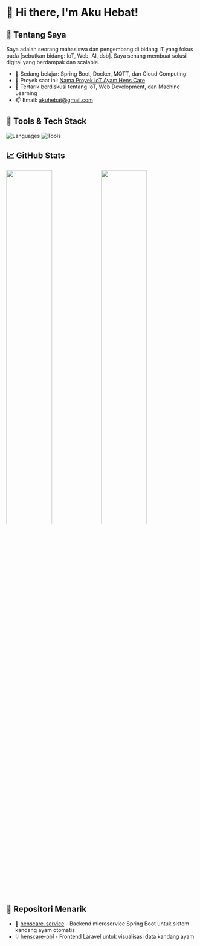 # 👋 Hi there, I'm Aku Hebat!

## 💼 Tentang Saya
Saya adalah seorang mahasiswa dan pengembang di bidang IT yang fokus pada [sebutkan bidang: IoT, Web, AI, dsb]. Saya senang membuat solusi digital yang berdampak dan scalable.

- 🌱 Sedang belajar: Spring Boot, Docker, MQTT, dan Cloud Computing
- 🔭 Proyek saat ini: [Nama Proyek IoT Ayam Hens Care](https://github.com/...)
- 💬 Tertarik berdiskusi tentang IoT, Web Development, dan Machine Learning
- 📫 Email: akuhebat@gmail.com

## 🔧 Tools & Tech Stack
![Languages](https://skillicons.dev/icons?i=java,python,javascript,html,css,arduino)
![Tools](https://skillicons.dev/icons?i=git,vscode,figma,linux,docker)

## 📈 GitHub Stats
<p>
  <img width="49%" src="https://github-readme-stats.vercel.app/api?username=akuhebat&show_icons=true&theme=radical" />
  <img width="49%" src="https://github-readme-streak-stats.herokuapp.com/?user=akuhebat&theme=radical" />
</p>

## 📂 Repositori Menarik
- 🔧 [henscare-service](https://github.com/...) - Backend microservice Spring Boot untuk sistem kandang ayam otomatis
- 💡 [henscare-pbl](https://github.com/...) - Frontend Laravel untuk visualisasi data kandang ayam
